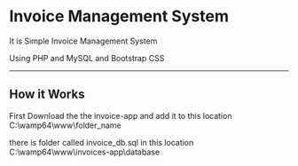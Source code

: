 <h1>Invoice Management System</h1>
<p>It is Simple Invoice Management System</p>
<p>Using PHP and MySQL and Bootstrap CSS</p>
<hr>
<h2>How it Works</h2>
<p>First Download the the invoice-app and add it to this location C:\wamp64\www\folder_name</p>
<p>there is folder called invoice_db.sql in this location C:\wamp64\www\invoices-app\database </p>
